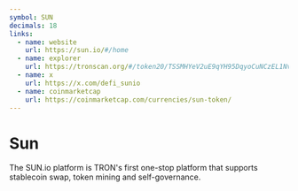 ```yaml
---
symbol: SUN
decimals: 18
links:
  - name: website
    url: https://sun.io/#/home
  - name: explorer
    url: https://tronscan.org/#/token20/TSSMHYeV2uE9qYH95DqyoCuNCzEL1NvU3S
  - name: x
    url: https://x.com/defi_sunio
  - name: coinmarketcap
    url: https://coinmarketcap.com/currencies/sun-token/
---
```


# Sun

The SUN.io platform is TRON's first one-stop platform that supports stablecoin swap, token mining and self-governance.
